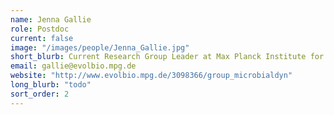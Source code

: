 ```yaml
---
name: Jenna Gallie
role: Postdoc
current: false
image: "/images/people/Jenna_Gallie.jpg"
short_blurb: Current Research Group Leader at Max Planck Institute for Evolutionary Biology
email: gallie@evolbio.mpg.de
website: "http://www.evolbio.mpg.de/3098366/group_microbialdyn"
long_blurb: "todo"
sort_order: 2
---
```









